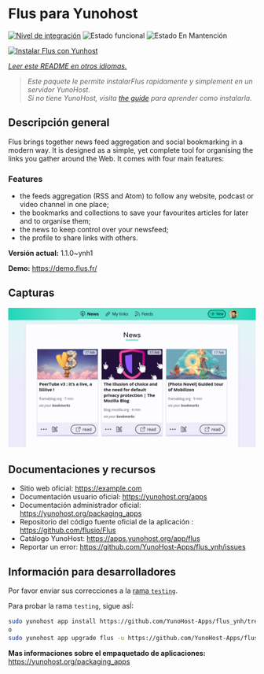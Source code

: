 <!--
Este archivo README esta generado automaticamente<https://github.com/YunoHost/apps/tree/master/tools/readme_generator>
No se debe editar a mano.
-->

# Flus para Yunohost

[![Nivel de integración](https://dash.yunohost.org/integration/flus.svg)](https://ci-apps.yunohost.org/ci/apps/flus/) ![Estado funcional](https://ci-apps.yunohost.org/ci/badges/flus.status.svg) ![Estado En Mantención](https://ci-apps.yunohost.org/ci/badges/flus.maintain.svg)

[![Instalar Flus con Yunhost](https://install-app.yunohost.org/install-with-yunohost.svg)](https://install-app.yunohost.org/?app=flus)

*[Leer este README en otros idiomas.](./ALL_README.md)*

> *Este paquete le permite instalarFlus rapidamente y simplement en un servidor YunoHost.*  
> *Si no tiene YunoHost, visita [the guide](https://yunohost.org/install) para aprender como instalarla.*

## Descripción general

Flus brings together news feed aggregation and social bookmarking in a modern way. It is designed as a simple, yet complete tool for organising the links you gather around the Web. It comes with four main features:
### Features

- the feeds aggregation (RSS and Atom) to follow any website, podcast or video channel in one place;
- the bookmarks and collections to save your favourites articles for later and to organise them;
- the news to keep control over your newsfeed;
- the profile to share links with others.


**Versión actual:** 1.1.0~ynh1

**Demo:** <https://demo.flus.fr/>

## Capturas

![Captura de Flus](./doc/screenshots/screenshot.jpg)

## Documentaciones y recursos

- Sitio web oficial: <https://example.com>
- Documentación usuario oficial: <https://yunohost.org/apps>
- Documentación administrador oficial: <https://yunohost.org/packaging_apps>
- Repositorio del código fuente oficial de la aplicación : <https://github.com/flusio/Flus>
- Catálogo YunoHost: <https://apps.yunohost.org/app/flus>
- Reportar un error: <https://github.com/YunoHost-Apps/flus_ynh/issues>

## Información para desarrolladores

Por favor enviar sus correcciones a la [rama `testing`](https://github.com/YunoHost-Apps/flus_ynh/tree/testing).

Para probar la rama `testing`, sigue asÍ:

```bash
sudo yunohost app install https://github.com/YunoHost-Apps/flus_ynh/tree/testing --debug
o
sudo yunohost app upgrade flus -u https://github.com/YunoHost-Apps/flus_ynh/tree/testing --debug
```

**Mas informaciones sobre el empaquetado de aplicaciones:** <https://yunohost.org/packaging_apps>

